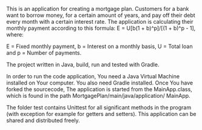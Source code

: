 This is an application for creating a mortgage plan. Customers for
a bank want to borrow money, for a certain amount of years, and
pay off their debt every month with a certain interest rate. The application is calculating
their monthly payment according to this formula:
E = U[b(1 + b)^p]/[(1 + b)^p - 1],
where:

E = Fixed monthly payment,
b = Interest on a monthly basis, 
U = Total loan and
p = Number of payments.

The project written in Java, build, run and tested with Gradle.

In order to run the code application, You need a Java Virtual Machine
installed on Your computer. You also need Gradle installed. Once
You have forked the sourcecode, The application is started from the 
MainApp.class, which is found in the path MortgagePlan/main/java/application/
MainApp.

The folder test contains Unittest for all significant methods in the program
(with exception for example for getters and setters). This application can
be shared and distributed freely.

